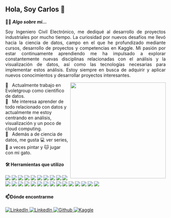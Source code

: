 <h2 align="left">
    <b>Hola, Soy Carlos 👋</b>
</h2>

👨‍💻&nbsp;***Algo sobre mi...***
<p align="justify">
Soy Ingeniero Civil Electrónico, me dediqué al desarrollo de proyectos
industriales por mucho tiempo. La curiosidad por nuevos desafíos me llevó
hacia la ciencia de datos, campo en el que he profundizado mediante cursos, desarrollo de
proyectos y competencias en Kaggle.
Mi pasión por estar continuamente aprendiendo me ha impulsado a explorar constantemente nuevas
disciplinas relacionadas con el análisis y la visualización de datos, así como las tecnologías
necesarias para implementar estos análisis. Estoy siempre en busca de adquirir y aplicar
nuevos conocimientos y desarrollar proyectos interesantes.
</p>
<!--  -->

<img align="right" width=300px alt="" src="https://media0.giphy.com/media/v1.Y2lkPTc5MGI3NjExeDgya3YyOGl2eDluajZ2cGtwNXNmanI1c3NwZmlpNjZseGEyM2RubyZlcD12MV9pbnRlcm5hbF9naWZfYnlfaWQmY3Q9cw/IUNycHoVqvLDowiiam/giphy.gif" />

🔭  &nbsp; Actualmente trabajo en Evoletgroup como científico de datos.\
🌱  &nbsp; Me interesa aprender de todo relacionado con datos y actualmente me estoy centrando en análisis, visualización y un poco de cloud computing.\
👀  &nbsp; Además a de ciencia de datos, me gusta 💻 ver series, 🎨 a veces pintar y 🐱 jugar con mi gato.

#### 🛠️ Herramientas que utilizo

<span> 
  <img src="https://img.shields.io/badge/Python-3670A0?style=flat-square&logo=python&logoColor=ffdd54">
  <img src="https://img.shields.io/badge/Jupyter-F37626.svg?style=flat-square&logo=Jupyter&logoColor=ffdd54">

  <img src="https://img.shields.io/badge/Pandas-150458?style=flat-square&logo=pandas&logoColor=fff">
  <img src="https://img.shields.io/badge/NumPy-4DABCF?style=flat-square&logo=numpy&logoColor=fff">
  <img src="https://img.shields.io/badge/Matplotlib-222832?style=flat-square&logo=MatplotLib&logoColor=65baea">
  <img src="https://img.shields.io/badge/Plotly-239120?style=flat-square&logo=plotly&logoColor=fff">

  <img src="https://img.shields.io/badge/Scikit_learn-F7931E?style=flat-square&logo=scikit-learn&logoColor=white">
  <img src="https://img.shields.io/badge/TensorFlow-FF6F00?style=flat-square&logo=tensorflow&logoColor=white">
  <img src="https://img.shields.io/badge/Keras-D00000?style=flat-square&logo=Keras&logoColor=white">
  
  <img src="https://img.shields.io/badge/JavaScript-F7DF1E?style=flat-square&logo=javascript&logoColor=black">
  <img src="https://img.shields.io/badge/Svelte-4A4A55?style=flat-square&logo=svelte&logoColor=FF3E00">
  <img src="https://img.shields.io/badge/SvelteKit-FF3E00?style=flat-square&logo=svelte&logoColor=white">
  <img src="https://img.shields.io/badge/D3.js-F9A03C?style=flat-square&logo=d3&logoColor=white">
  <img src="https://img.shields.io/badge/Django-092E20?style=flat-square&logo=django&logoColor=white">
  <img src="https://img.shields.io/badge/Power_BI-F2C811?style=flat-square&logo=powerbi&logoColor=black">
  <img src="https://img.shields.io/badge/Excel-217346?style=flat-square&logo=microsoft-excel&logoColor=white">
  
  <img src="https://img.shields.io/badge/AWS-%23FF9900?style=flat-square&logo=amazonwebservices&logoColor=232F3E">
  <img src="https://img.shields.io/badge/Amazon%20S3-569A31?style=flat-square&logo=amazons3&logoColor=white">
  <img src="https://img.shields.io/badge/Amazon%20RDS-527FFF?style=flat-square&logo=amazon-rds&logoColor=white">
  <img src="https://img.shields.io/badge/Amazon%20Lambda-FF9900?style=flat-square&logo=awslambda&logoColor=white">
  <img src="https://img.shields.io/badge/Amazon%20Fargate-FF9900?style=flat-square&logo=awsfargate&logoColor=white">
  <img src="https://img.shields.io/badge/Amazon%20EC2-FF9900?style=flat-square&logo=amazonec2&logoColor=white">
  <img src="https://img.shields.io/badge/Amazon%20ECS-FF9900?style=flat-square&logo=amazonecs&logoColor=white">
  <img src="https://img.shields.io/badge/PostgreSQL-%23316192.svg?style=flat-square&logo=postgresql&logoColor=white"> 
  <img src="https://img.shields.io/badge/SQLite-%2307405e.svg?style=flat-square&logo=sqlite&logoColor=white"> 

</span>


#### 📫Dónde encontrarme

<a href= "https://www.linkedin.com/in/carlos-saquel/">
    <img src="https://custom-icon-badges.demolab.com/badge/LinkedIn-0A66C2?style=flat-square&logo=linkedin-white&logoColor=fff"  alt="LinkedIn">
</a>
<a href= "carlos.saquel@gmail.com">
    <img src="https://custom-icon-badges.demolab.com/badge/Gmail-D44638?style=flat-square&logo=gmail&logoColor=fff"  alt="LinkedIn">
</a>
<a href="https://github.com/desareca" >
  <img src="https://img.shields.io/badge/GitHub-%23121011.svg?style=flat-square&logo=github&logoColor=white" alt="Github">
</a>
<a href="https://www.kaggle.com/desareca" >
  <img src="https://img.shields.io/badge/Kaggle-20BEFF?style=flat-square&logo=kaggle&logoColor=white" alt="Kaggle">
</a>
